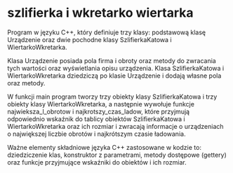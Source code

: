 # szlifierka i wkretarko wiertarka
Program w języku C++, który definiuje trzy klasy: podstawową klasę Urządzenie oraz dwie pochodne klasy SzlifierkaKatowa i WiertarkoWkretarka.

Klasa Urządzenie posiada pola firma i obroty oraz metody do zwracania tych wartości oraz wyświetlania opisu urządzenia. Klasa SzlifierkaKatowa i WiertarkoWkretarka dziedziczą po klasie Urządzenie i dodają własne pola oraz metody.

W funkcji main program tworzy trzy obiekty klasy SzlifierkaKatowa i trzy obiekty klasy WiertarkoWkretarka, a następnie wywołuje funkcje najwieksza_l_obrotow i najkrotszy_czas_ladow, które przyjmują odpowiednio wskaźnik do tablicy obiektów SzlifierkaKatowa i WiertarkoWkretarka oraz ich rozmiar i zwracają informacje o urządzeniach o największej liczbie obrotów i najkrótszym czasie ładowania.

Ważne elementy składniowe języka C++ zastosowane w kodzie to: dziedziczenie klas, konstruktor z parametrami, metody dostępowe (gettery) oraz funkcje przyjmujące wskaźniki do obiektów i ich rozmiar.
